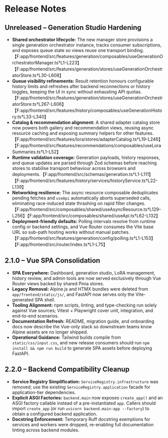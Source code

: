 # Release Notes

## Unreleased – Generation Studio Hardening

- **Shared orchestrator lifecycle:** The new manager store provisions a single generation orchestrator instance, tracks consumer subscriptions, and exposes queue state so views reuse one transport binding.【F:app/frontend/src/features/generation/composables/useGenerationOrchestratorManager.ts†L1-L223】【F:app/frontend/src/features/generation/stores/useGenerationOrchestratorStore.ts†L30-L608】
- **Queue visibility refinements:** Result retention honours configurable history limits and refreshes after backend reconnections or history toggles, keeping the UI in sync without exhausting API quotas.【F:app/frontend/src/features/generation/stores/useGenerationOrchestratorStore.ts†L267-L606】【F:app/frontend/src/features/history/composables/useGenerationHistory.ts†L33-L340】
- **Catalog & recommendation alignment:** A shared adapter catalog store now powers both gallery and recommendation views, reusing async resource caching and exposing summary helpers for other features.【F:app/frontend/src/features/lora/stores/adapterCatalog.ts†L19-L246】【F:app/frontend/src/features/recommendations/composables/useLoraSummaries.ts†L1-L52】
- **Runtime validation coverage:** Generation payloads, history responses, and queue updates are parsed through Zod schemas before reaching stores to stabilise transport behaviour across browsers and deployments.【F:app/frontend/src/schemas/generation.ts†L1-L111】【F:app/frontend/src/features/history/services/historyService.ts†L22-L139】
- **Networking resilience:** The async resource composable deduplicates pending fetches and `useApi` automatically aborts superseded calls, eliminating race-induced state thrashing on rapid filter changes.【F:app/frontend/src/composables/shared/useAsyncResource.ts†L129-L256】【F:app/frontend/src/composables/shared/useApi.ts†L62-L132】
- **Deployment-friendly defaults:** Polling intervals resolve from runtime config or backend settings, and Vue Router consumes the Vite base URL so sub-path hosting works without manual patches.【F:app/frontend/src/features/generation/config/polling.ts†L1-L153】【F:app/frontend/src/router/index.ts†L1-L75】

## 2.1.0 – Vue SPA Consolidation

- **SPA Everywhere:** Dashboard, generation studio, LoRA management, history review, and admin tools are now served exclusively through Vue Router views backed by shared Pinia stores.
- **Legacy Removal:** Alpine.js and HTMX bundles were deleted from `app/frontend/static/js/`, and FastAPI now serves only the Vite-generated SPA shell.
- **Tooling Alignment:** npm scripts, linting, and type-checking run solely against Vue sources; Vitest + Playwright cover unit, integration, and end-to-end scenarios.
- **Documentation Refresh:** README, migration guide, and onboarding docs now describe the Vue-only stack so downstream teams know Alpine assets are no longer shipped.
- **Operational Guidance:** Tailwind builds compile from `static/css/input.css`, and new release consumers should run `npm install && npm run build` to generate SPA assets before deploying FastAPI.

## 2.2.0 – Backend Compatibility Cleanup

- **Service Registry Simplification:** `ServiceRegistry.infrastructure` was removed; use the existing `ServiceRegistry.application` facade for application-tier dependencies.
- **Explicit ASGI Factories:** `backend.main` now exposes `create_app()` and an ASGI factory callable instead of a pre-instantiated `app`. Callers should import `create_app` (or run `uvicorn backend.main:app --factory`) to obtain a configured backend application.
- **Docstring Enforcement:** Temporary Ruff docstring exemptions for services and workers were dropped, re-enabling full documentation linting across backend modules.
